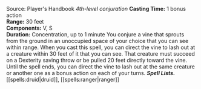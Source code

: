 Source: Player's Handbook
*4th-level conjuration*
**Casting Time:** 1 bonus action  
**Range:** 30 feet  
**Components:** V, S  
**Duration:** Concentration, up to 1 minute
You conjure a vine that sprouts from the ground in an unoccupied space of your choice that you can see within range. When you cast this spell, you can direct the vine to lash out at a creature within 30 feet of it that you can see. That creature must succeed on a Dexterity saving throw or be pulled 20 feet directly toward the vine.
Until the spell ends, you can direct the vine to lash out at the same creature or another one as a bonus action on each of your turns.
***Spell Lists.*** [[spells:druid|druid]], [[spells:ranger|ranger]]